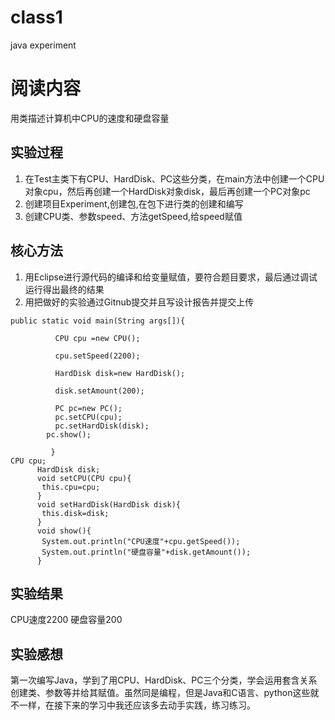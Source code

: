 # class1
java  experiment

# 阅读内容
用类描述计算机中CPU的速度和硬盘容量

## 实验过程
1. 在Test主类下有CPU、HardDisk、PC这些分类，在main方法中创建一个CPU对象cpu，然后再创建一个HardDisk对象disk，最后再创建一个PC对象pc
2. 创建项目Experiment,创建包,在包下进行类的创建和编写
3. 创建CPU类、参数speed、方法getSpeed,给speed赋值

## 核心方法
1. 用Eclipse进行源代码的编译和给变量赋值，要符合题目要求，最后通过调试运行得出最终的结果
2. 用把做好的实验通过Gitnub提交并且写设计报告并提交上传

```
public static void main(String args[]){
		  
		  CPU cpu =new CPU();
		  
		  cpu.setSpeed(2200);
		  
		  HardDisk disk=new HardDisk();
		  
		  disk.setAmount(200);
		  
		  PC pc=new PC();
		  pc.setCPU(cpu);
		  pc.setHardDisk(disk);
		pc.show();
		  
		 }
CPU cpu;
	  HardDisk disk;
	  void setCPU(CPU cpu){
	   this.cpu=cpu;
	  }
	  void setHardDisk(HardDisk disk){
	   this.disk=disk; 
	  }
	  void show(){
	   System.out.println("CPU速度"+cpu.getSpeed());
	   System.out.println("硬盘容量"+disk.getAmount());
	  }
```

## 实验结果
CPU速度2200
硬盘容量200

## 实验感想
第一次编写Java，学到了用CPU、HardDisk、PC三个分类，学会运用套含关系创建类、参数等并给其赋值。虽然同是编程，但是Java和C语言、python这些就不一样，在接下来的学习中我还应该多去动手实践，练习练习。
